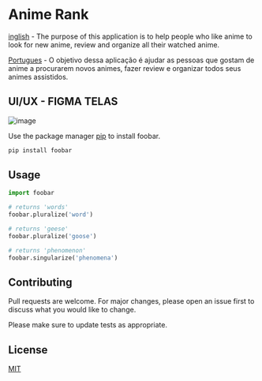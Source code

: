 # Anime Rank

[inglish]() - The purpose of this application is to help people who like anime to look for new anime, review and organize all their watched anime.

[Portugues]() - O objetivo dessa aplicação é ajudar as pessoas que gostam de anime a procurarem novos animes, fazer review e organizar todos seus animes assistidos.

## UI/UX - FIGMA TELAS

![image](https://user-images.githubusercontent.com/69287434/204971851-b5c3c228-f465-499f-8139-4ab7cb8c6252.png)


Use the package manager [pip](https://pip.pypa.io/en/stable/) to install foobar.

```bash
pip install foobar
```

## Usage

```python
import foobar

# returns 'words'
foobar.pluralize('word')

# returns 'geese'
foobar.pluralize('goose')

# returns 'phenomenon'
foobar.singularize('phenomena')
```

## Contributing

Pull requests are welcome. For major changes, please open an issue first
to discuss what you would like to change.

Please make sure to update tests as appropriate.

## License

[MIT](https://choosealicense.com/licenses/mit/)
